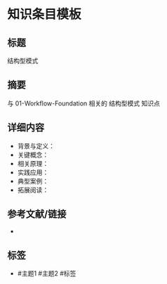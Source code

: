 # 知识条目模板

## 标题

结构型模式

## 摘要

与 01-Workflow-Foundation 相关的 结构型模式 知识点

## 详细内容

- 背景与定义：
- 关键概念：
- 相关原理：
- 实践应用：
- 典型案例：
- 拓展阅读：

## 参考文献/链接

-

## 标签

- #主题1 #主题2 #标签
